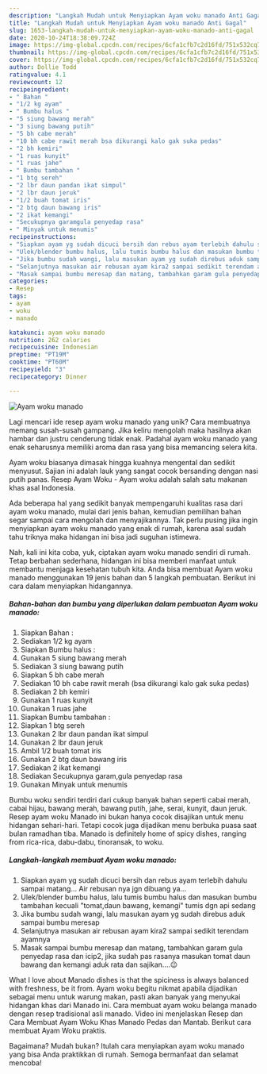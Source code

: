 ```yaml
---
description: "Langkah Mudah untuk Menyiapkan Ayam woku manado Anti Gagal"
title: "Langkah Mudah untuk Menyiapkan Ayam woku manado Anti Gagal"
slug: 1653-langkah-mudah-untuk-menyiapkan-ayam-woku-manado-anti-gagal
date: 2020-10-24T18:38:09.724Z
image: https://img-global.cpcdn.com/recipes/6cfa1cfb7c2d16fd/751x532cq70/ayam-woku-manado-foto-resep-utama.jpg
thumbnail: https://img-global.cpcdn.com/recipes/6cfa1cfb7c2d16fd/751x532cq70/ayam-woku-manado-foto-resep-utama.jpg
cover: https://img-global.cpcdn.com/recipes/6cfa1cfb7c2d16fd/751x532cq70/ayam-woku-manado-foto-resep-utama.jpg
author: Dollie Todd
ratingvalue: 4.1
reviewcount: 12
recipeingredient:
- " Bahan "
- "1/2 kg ayam"
- " Bumbu halus "
- "5 siung bawang merah"
- "3 siung bawang putih"
- "5 bh cabe merah"
- "10 bh cabe rawit merah bsa dikurangi kalo gak suka pedas"
- "2 bh kemiri"
- "1 ruas kunyit"
- "1 ruas jahe"
- " Bumbu tambahan "
- "1 btg sereh"
- "2 lbr daun pandan ikat simpul"
- "2 lbr daun jeruk"
- "1/2 buah tomat iris"
- "2 btg daun bawang iris"
- "2 ikat kemangi"
- "Secukupnya garamgula penyedap rasa"
- " Minyak untuk menumis"
recipeinstructions:
- "Siapkan ayam yg sudah dicuci bersih dan rebus ayam terlebih dahulu sampai matang... Air rebusan nya jgn dibuang ya..."
- "Ulek/blender bumbu halus, lalu tumis bumbu halus dan masukan bumbu tambahan kecuali &#34;tomat,daun bawang, kemangi&#34; tumis dgn api sedang"
- "Jika bumbu sudah wangi, lalu masukan ayam yg sudah direbus aduk sampai bumbu meresap"
- "Selanjutnya masukan air rebusan ayam kira2 sampai sedikit terendam ayamnya"
- "Masak sampai bumbu meresap dan matang, tambahkan garam gula penyedap rasa dan icip2, jika sudah pas rasanya masukan tomat daun bawang dan kemangi aduk rata dan sajikan....😉"
categories:
- Resep
tags:
- ayam
- woku
- manado

katakunci: ayam woku manado 
nutrition: 262 calories
recipecuisine: Indonesian
preptime: "PT19M"
cooktime: "PT60M"
recipeyield: "3"
recipecategory: Dinner

---
```



![Ayam woku manado](https://img-global.cpcdn.com/recipes/6cfa1cfb7c2d16fd/751x532cq70/ayam-woku-manado-foto-resep-utama.jpg)

Lagi mencari ide resep ayam woku manado yang unik? Cara membuatnya memang susah-susah gampang. Jika keliru mengolah maka hasilnya akan hambar dan justru cenderung tidak enak. Padahal ayam woku manado yang enak seharusnya memiliki aroma dan rasa yang bisa memancing selera kita.

Ayam woku biasanya dimasak hingga kuahnya mengental dan sedikit menyusut. Sajian ini adalah lauk yang sangat cocok bersanding dengan nasi putih panas. Resep Ayam Woku - Ayam woku adalah salah satu makanan khas asal Indonesia.

Ada beberapa hal yang sedikit banyak mempengaruhi kualitas rasa dari ayam woku manado, mulai dari jenis bahan, kemudian pemilihan bahan segar sampai cara mengolah dan menyajikannya. Tak perlu pusing jika ingin menyiapkan ayam woku manado yang enak di rumah, karena asal sudah tahu triknya maka hidangan ini bisa jadi suguhan istimewa.


Nah, kali ini kita coba, yuk, ciptakan ayam woku manado sendiri di rumah. Tetap berbahan sederhana, hidangan ini bisa memberi manfaat untuk membantu menjaga kesehatan tubuh kita. Anda bisa membuat Ayam woku manado menggunakan 19 jenis bahan dan 5 langkah pembuatan. Berikut ini cara dalam menyiapkan hidangannya.

<!--inarticleads1-->

##### Bahan-bahan dan bumbu yang diperlukan dalam pembuatan Ayam woku manado:

1. Siapkan  Bahan :
1. Sediakan 1/2 kg ayam
1. Siapkan  Bumbu halus :
1. Gunakan 5 siung bawang merah
1. Sediakan 3 siung bawang putih
1. Siapkan 5 bh cabe merah
1. Sediakan 10 bh cabe rawit merah (bsa dikurangi kalo gak suka pedas)
1. Sediakan 2 bh kemiri
1. Gunakan 1 ruas kunyit
1. Gunakan 1 ruas jahe
1. Siapkan  Bumbu tambahan :
1. Siapkan 1 btg sereh
1. Gunakan 2 lbr daun pandan ikat simpul
1. Gunakan 2 lbr daun jeruk
1. Ambil 1/2 buah tomat iris
1. Gunakan 2 btg daun bawang iris
1. Sediakan 2 ikat kemangi
1. Sediakan Secukupnya garam,gula penyedap rasa
1. Gunakan  Minyak untuk menumis


Bumbu woku sendiri terdiri dari cukup banyak bahan seperti cabai merah, cabai hijau, bawang merah, bawang putih, jahe, serai, kunyit, daun jeruk. Resep ayam woku Manado ini bukan hanya cocok disajikan untuk menu hidangan sehari-hari. Tetapi cocok juga dijadikan menu berbuka puasa saat bulan ramadhan tiba. Manado is definitely home of spicy dishes, ranging from rica-rica, dabu-dabu, tinoransak, to woku. 

<!--inarticleads2-->

##### Langkah-langkah membuat Ayam woku manado:

1. Siapkan ayam yg sudah dicuci bersih dan rebus ayam terlebih dahulu sampai matang... Air rebusan nya jgn dibuang ya...
1. Ulek/blender bumbu halus, lalu tumis bumbu halus dan masukan bumbu tambahan kecuali &#34;tomat,daun bawang, kemangi&#34; tumis dgn api sedang
1. Jika bumbu sudah wangi, lalu masukan ayam yg sudah direbus aduk sampai bumbu meresap
1. Selanjutnya masukan air rebusan ayam kira2 sampai sedikit terendam ayamnya
1. Masak sampai bumbu meresap dan matang, tambahkan garam gula penyedap rasa dan icip2, jika sudah pas rasanya masukan tomat daun bawang dan kemangi aduk rata dan sajikan....😉


What I love about Manado dishes is that the spiciness is always balanced with freshness, be it from. Ayam woku begitu nikmat apabila dijadikan sebagai menu untuk warung makan, pasti akan banyak yang menyukai hidangan khas dari Manado ini. Cara membuat ayam woku belanga manado dengan resep tradisional asli manado. Video ini menjelaskan Resep dan Cara Membuat Ayam Woku Khas Manado Pedas dan Mantab. Berikut cara membuat Ayam Woku praktis. 

Bagaimana? Mudah bukan? Itulah cara menyiapkan ayam woku manado yang bisa Anda praktikkan di rumah. Semoga bermanfaat dan selamat mencoba!
